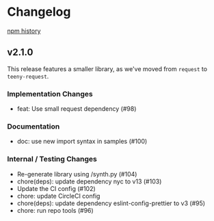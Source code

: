 # Changelog

[npm history][1]

[1]: https://www.npmjs.com/package/nodejs-translate?activeTab=versions

## v2.1.0

This release features a smaller library, as we've moved from `request` to `teeny-request`.

### Implementation Changes
- feat: Use small request dependency (#98)

### Documentation
- doc: use new import syntax in samples (#100)

### Internal / Testing Changes
- Re-generate library using /synth.py (#104)
- chore(deps): update dependency nyc to v13 (#103)
- Update the CI config (#102)
- chore: update CircleCI config
- chore(deps): update dependency eslint-config-prettier to v3 (#95)
- chore: run repo tools (#96)

